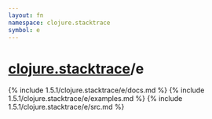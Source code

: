 ```yaml
---
layout: fn
namespace: clojure.stacktrace
symbol: e
---
```


# [clojure.stacktrace](../)/e

{% include 1.5.1/clojure.stacktrace/e/docs.md %}
{% include 1.5.1/clojure.stacktrace/e/examples.md %}
{% include 1.5.1/clojure.stacktrace/e/src.md %}

